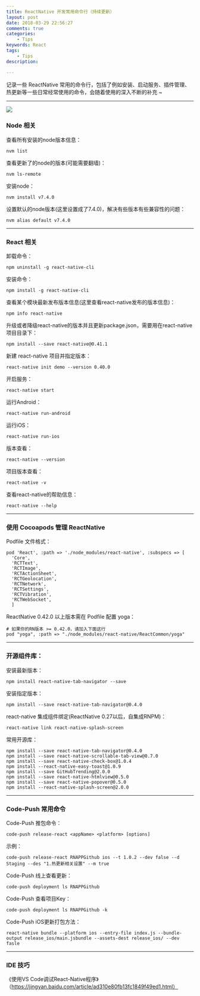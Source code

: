 ```yaml
---
title: ReactNative 开发常用命令行（持续更新）
layout: post
date: 2018-03-29 22:56:27
comments: true
categories:
	- Tips
keywords: React
tags:
	- Tips
description: 

---
```

记录一些 ReactNative 常用的命令行，包括了例如安装、启动服务、插件管理、热更新等一些日常经常使用的命令，会随着使用的深入不断的补充 ~                                                                                                                        
<!-- more -->
------

![](https://user-gold-cdn.xitu.io/2018/3/29/1626fc2e0b185158?w=673&h=364&f=png&s=99722)

### Node 相关
查看所有安装的node版本信息：
```
nvm list
```
查看更新了的node的版本(可能需要翻墙)：
```
nvm ls-remote 
```
安装node：
```
nvm install v7.4.0
```
设置默认的node版本(这里设置成了7.4.0)，解决有些版本有些兼容性的问题：
```
nvm alias default v7.4.0 
```

---
### React 相关
卸载命令：
```
npm uninstall -g react-native-cli 
```
安装命令：
```
npm install -g react-native-cli 
```
查看某个模块最新发布版本信息(这里查看react-native发布的版本信息)：
```
npm info react-native 
```
升级或者降级react-native的版本并且更新package.json，需要用在react-native项目目录下：
```
npm install --save react-native@0.41.1 
```
新建 react-native 项目并指定版本：
```
react-native init demo --version 0.40.0
```
开启服务：
```
react-native start 
```
运行Android：
```
react-native run-android 
```
运行iOS：
```
react-native run-ios
```
版本查看：
```
react-native --version 
```
项目版本查看：
```
react-native -v 
```
查看react-native的帮助信息：
```
react-native --help 
```

---
### 使用 Cocoapods 管理 ReactNative
Podfile 文件格式：
```
pod 'React', :path => './node_modules/react-native', :subspecs => [
  'Core',
  'RCTText',
  'RCTImage',
  'RCTActionSheet',
  'RCTGeolocation',
  'RCTNetwork',
  'RCTSettings',
  'RCTVibration',
  'RCTWebSocket',
  ]
```
ReactNative 0.42.0 以上版本需在 Podfile 配置 yoga：
```
# 如果你的RN版本 >= 0.42.0，请加入下面这行
pod "yoga", :path => "./node_modules/react-native/ReactCommon/yoga"
```

---
### 开源组件库：
安装最新版本：
```
npm install react-native-tab-navigator --save
```
安装指定版本：
```
npm install --save react-native-tab-navigator@0.4.0
```
react-native 集成组件绑定(ReactNative 0.27以后，自集成RNPM)：
```
react-native link react-native-splash-screen
```
常用开源库：
```
npm install --save react-native-tab-navigator@0.4.0
npm install --save react-native-scrollable-tab-view@0.7.0
npm install --save react-native-check-box@1.0.4
npm install --react-native-easy-toast@1.0.9
npm install --save GitHubTrending@2.0.0
npm install --save react-native-htmlview@0.5.0
npm install --save react-native-popover@0.5.0
npm install --react-native-splash-screen@2.0.0
```

---
### Code-Push 常用命令
Code-Push 推包命令：
```
code-push release-react <appName> <platform> [options]
```
示例：

```
code-push release-react RNAPPGithub ios --t 1.0.2 --dev false --d Staging --des "1.热更新相关设置" --m true
```

Code-Push 线上查看更新：
```
code-push deployment ls RNAPPGithub
```
Code-Push 查看项目Key：
```
code-push deployment ls RNAPPGithub -k
```
Code-Push iOS更新打包方法：
```
react-native bundle --platform ios --entry-file index.js --bundle-output release_ios/main.jsbundle --assets-dest release_ios/ --dev fasle
```

---
### IDE 技巧
《使用VS Code调试React-Native程序》（https://jingyan.baidu.com/article/ad310e80fb13fc1849f49ed1.html）